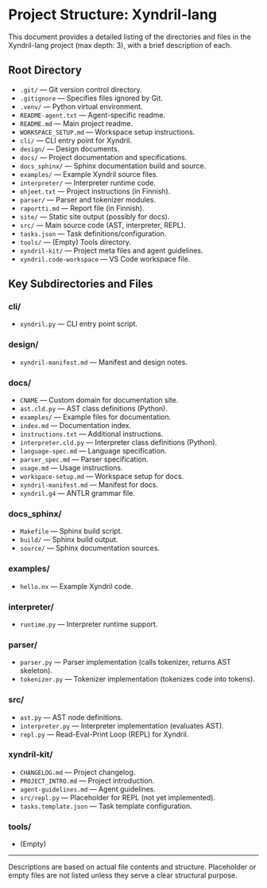 # Project Structure: Xyndril-lang

This document provides a detailed listing of the directories and files in the Xyndril-lang project (max depth: 3), with a brief description of each.

## Root Directory
- `.git/` — Git version control directory.
- `.gitignore` — Specifies files ignored by Git.
- `.venv/` — Python virtual environment.
- `README-agent.txt` — Agent-specific readme.
- `README.md` — Main project readme.
- `WORKSPACE_SETUP.md` — Workspace setup instructions.
- `cli/` — CLI entry point for Xyndril.
- `design/` — Design documents.
- `docs/` — Project documentation and specifications.
- `docs_sphinx/` — Sphinx documentation build and source.
- `examples/` — Example Xyndril source files.
- `interpreter/` — Interpreter runtime code.
- `ohjeet.txt` — Project instructions (in Finnish).
- `parser/` — Parser and tokenizer modules.
- `raportti.md` — Report file (in Finnish).
- `site/` — Static site output (possibly for docs).
- `src/` — Main source code (AST, interpreter, REPL).
- `tasks.json` — Task definitions/configuration.
- `tools/` — (Empty) Tools directory.
- `xyndril-kit/` — Project meta files and agent guidelines.
- `xyndril.code-workspace` — VS Code workspace file.

## Key Subdirectories and Files

### cli/
- `xyndril.py` — CLI entry point script.

### design/
- `xyndril-manifest.md` — Manifest and design notes.

### docs/
- `CNAME` — Custom domain for documentation site.
- `ast.cld.py` — AST class definitions (Python).
- `examples/` — Example files for documentation.
- `index.md` — Documentation index.
- `instructions.txt` — Additional instructions.
- `interpreter.cld.py` — Interpreter class definitions (Python).
- `language-spec.md` — Language specification.
- `parser_spec.md` — Parser specification.
- `usage.md` — Usage instructions.
- `workspace-setup.md` — Workspace setup for docs.
- `xyndril-manifest.md` — Manifest for docs.
- `xyndril.g4` — ANTLR grammar file.

### docs_sphinx/
- `Makefile` — Sphinx build script.
- `build/` — Sphinx build output.
- `source/` — Sphinx documentation sources.

### examples/
- `hello.nx` — Example Xyndril code.

### interpreter/
- `runtime.py` — Interpreter runtime support.

### parser/
- `parser.py` — Parser implementation (calls tokenizer, returns AST skeleton).
- `tokenizer.py` — Tokenizer implementation (tokenizes code into tokens).

### src/
- `ast.py` — AST node definitions.
- `interpreter.py` — Interpreter implementation (evaluates AST).
- `repl.py` — Read-Eval-Print Loop (REPL) for Xyndril.

### xyndril-kit/
- `CHANGELOG.md` — Project changelog.
- `PROJECT_INTRO.md` — Project introduction.
- `agent-guidelines.md` — Agent guidelines.
- `src/repl.py` — Placeholder for REPL (not yet implemented).
- `tasks.template.json` — Task template configuration.

### tools/
- (Empty)

---

Descriptions are based on actual file contents and structure. Placeholder or empty files are not listed unless they serve a clear structural purpose.

